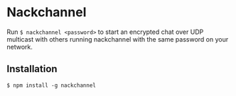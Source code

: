# Nackchannel

Run `$ nackchannel <password>` to start an encrypted chat over UDP multicast with others running nackchannel with the same password on your network.

## Installation
` $ npm install -g nackchannel `


